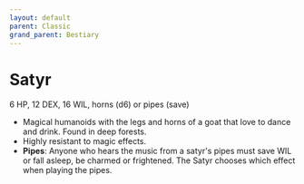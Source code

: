 ```yaml
---
layout: default
parent: Classic
grand_parent: Bestiary
---
```


# Satyr

6 HP, 12 DEX, 16 WIL, horns (d6) or pipes (save)

- Magical humanoids with the legs and horns of a goat that love to dance and drink. Found in deep forests.
- Highly resistant to magic effects.
- **Pipes**: Anyone who hears the music from a satyr's pipes must save WIL or fall asleep, be charmed or frightened. The Satyr chooses which effect when playing the pipes.
